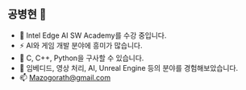 ## 공병현 👋

- 🔭 Intel Edge AI SW Academy를 수강 중입니다.
- ⚡ AI와 게임 개발 분야에 흥미가 많습니다.
- 💬 C, C++, Python을 구사할 수 있습니다.
- 🌱 임베디드, 영상 처리, AI, Unreal Engine 등의 분야를 경험해보았습니다.
- 📫 Mazogorath@gmail.com
